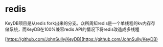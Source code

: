 # redis

KeyDB项目是从redis fork出来的分支。众所周知redis是一个单线程的kv内存存储系统，而KeyDB在100%兼容redis API的情况下将redis改造成多线程

[https://github.com/JohnSully/KeyDB](https://github.com/JohnSully/KeyDB)
